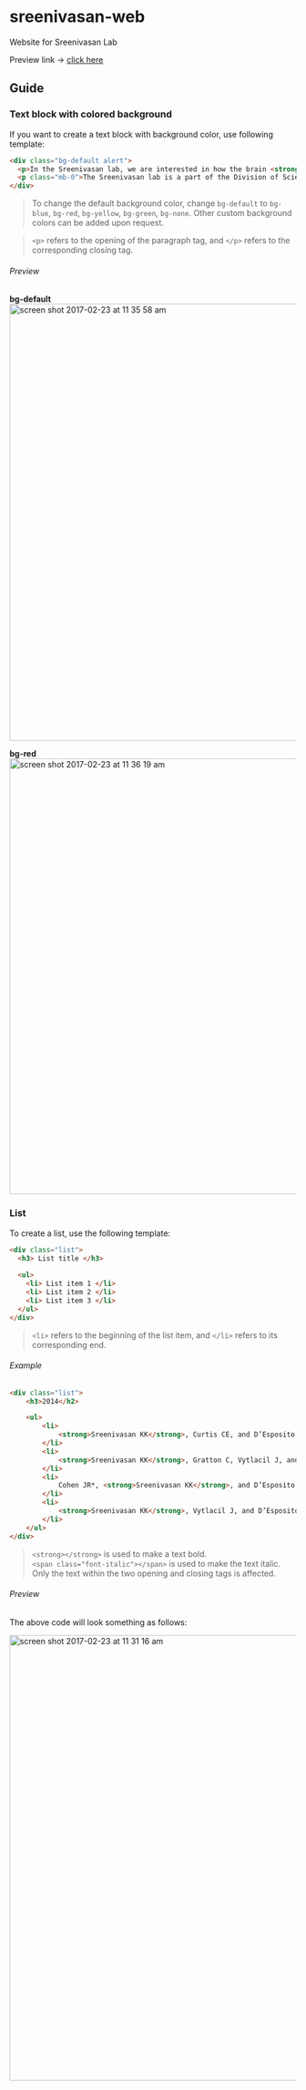 # sreenivasan-web
Website for Sreenivasan Lab

Preview link -> [click here](http://thecodeater.github.io/sreenivasan-web)

## Guide

### Text block with colored background

If you want to create a text block with background color, use following template:

```html
<div class="bg-default alert">
  <p>In the Sreenivasan lab, we are interested in how the brain <strong>forms and implements goals</strong>. Our primary focus is the neurobiological basis of <strong>working memory</strong>, which is the process that allows us to actively hold on to information over brief periods. Working memory is what underlies our ability to communicate, to problem solve, and to think abstractly. </p>
  <p class="mb-0">The Sreenivasan lab is a part of the Division of Science and Mathematics at New York University Abu Dhabi <a href="about.html">[more]</a></p>
</div>
```
> To change the default background color, change `bg-default` to `bg-blue`, `bg-red`, `bg-yellow`, `bg-green`, `bg-none`. Other custom background colors can be added upon request.

> `<p>` refers to the opening of the paragraph tag, and `</p>` refers to the corresponding closing tag.

###### Preview

**bg-default** <br/>
<img width="767" alt="screen shot 2017-02-23 at 11 35 58 am" src="https://github.abudhabi.nyu.edu/storage/user/63/files/5af86ecc-f9bc-11e6-9a31-93ff7e1b81a6">

**bg-red** </br>
<img width="765" alt="screen shot 2017-02-23 at 11 36 19 am" src="https://github.abudhabi.nyu.edu/storage/user/63/files/5ad5f928-f9bc-11e6-8b67-dacdeb95c365">

### List

To create a list, use the following template:

```html
<div class="list">
  <h3> List title </h3>
  
  <ul>
    <li> List item 1 </li>
    <li> List item 2 </li>
    <li> List item 3 </li>
  </ul>
</div>
```

> `<li>` refers to the beginning of the list item, and `</li>` refers to its corresponding end.

###### Example
```html
<div class="list">
	<h3>2014</h2>

	<ul>
		<li>
			<strong>Sreenivasan KK</strong>, Curtis CE, and D’Esposito M (2014). Revisiting the role of persistent neural activity during working memory. <span class="font-italic">Trends in Cognitive Sciences, 18(2)</span>, 82-89
		</li>
		<li>
			<strong>Sreenivasan KK</strong>, Gratton C, Vytlacil J, and D’Esposito M (2014). Evidence for working memory storage operations in perceptual cortex. <span class="font-italic">Cognitive, Affective &amp; Behavioral Neuroscience, 14(1)</span>, 117- 128.
		</li>
		<li>
			Cohen JR*, <strong>Sreenivasan KK</strong>, and D’Esposito M (2014). Correspondence between stimulus encoding- and maintenance-related neural processes underlies successful working memory. <span class="font-italic">Cerebral Cortex, 24(3)</span>, 593-599. *contributed equally; co-first authors
		</li>
		<li>
			<strong>Sreenivasan KK</strong>, Vytlacil J, and D’Esposito M. (2014). Distributed and dynamic coding of working memory stimulus representations in extrastriate cortex. <span class="font-italic">Journal of Cognitive Neuroscience, 26(5)</span>, 1141-1153.
		</li>
	</ul>
</div>
```

> `<strong></strong>` is used to make a text bold. <br/>
> `<span class="font-italic"></span>` is used to make the text italic. <br/>
> Only the text within the two opening and closing tags is affected.

###### Preview
The above code will look something as follows:

<img width="782" alt="screen shot 2017-02-23 at 11 31 16 am" src="https://github.abudhabi.nyu.edu/storage/user/63/files/f64f71aa-f9bb-11e6-9c16-9322b68bce92">
